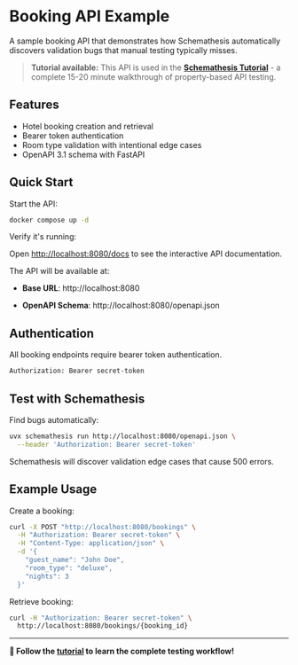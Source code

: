 # Booking API Example

A sample booking API that demonstrates how Schemathesis automatically discovers validation bugs that manual testing typically misses.

> **Tutorial available:** This API is used in the **[Schemathesis Tutorial](../../docs/tutorial.md)** - a complete 15-20 minute walkthrough of property-based API testing.

## Features

- Hotel booking creation and retrieval
- Bearer token authentication  
- Room type validation with intentional edge cases
- OpenAPI 3.1 schema with FastAPI

## Quick Start

Start the API:
```bash
docker compose up -d
```

Verify it's running:

Open [http://localhost:8080/docs](http://localhost:8080/docs) to see the interactive API documentation.

The API will be available at:

- **Base URL**: http://localhost:8080

- **OpenAPI Schema**: http://localhost:8080/openapi.json

## Authentication

All booking endpoints require bearer token authentication.

```bash
Authorization: Bearer secret-token
```

## Test with Schemathesis

Find bugs automatically:
```bash
uvx schemathesis run http://localhost:8080/openapi.json \
  --header 'Authorization: Bearer secret-token'
```

Schemathesis will discover validation edge cases that cause 500 errors.

## Example Usage

Create a booking:
```bash
curl -X POST "http://localhost:8080/bookings" \
  -H "Authorization: Bearer secret-token" \
  -H "Content-Type: application/json" \
  -d '{
    "guest_name": "John Doe", 
    "room_type": "deluxe",
    "nights": 3
  }'
```

Retrieve booking:
```bash
curl -H "Authorization: Bearer secret-token" \
  http://localhost:8080/bookings/{booking_id}
```
---

**📖 Follow the [tutorial](../../docs/tutorial.md) to learn the complete testing workflow!**
